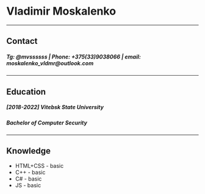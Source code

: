 # Vladimir Moskalenko
---
## Contact
 ##### __Tg: @mvssssss | Phone: +375(33)9038066 | email: moskalenko_vldmr@outlook.com__
---
## Education
##### [2018-2022] Vitebsk State University
##### Bachelor of Computer Security
---
 ## Knowledge
 * HTML+CSS - basic
 * C++ - basic
 * C# - basic
 * JS - basic

